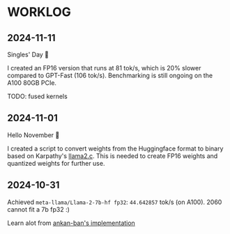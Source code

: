 # WORKLOG

## 2024-11-11

Singles' Day 👋

I created an FP16 version that runs at 81 tok/s, which is 20% slower compared to GPT-Fast (106 tok/s). Benchmarking is still ongoing on the A100 80GB PCIe.

TODO: fused kernels

## 2024-11-01

Hello November 👋

I created a script to convert weights from the Huggingface format to binary based on Karpathy's [llama2.c](https://github.com/karpathy/llama2.c). This is needed to create FP16 weights and quantized weights for further use.

## 2024-10-31

Achieved `meta-llama/Llama-2-7b-hf fp32`: `44.642857` tok/s (on A100). 2060 cannot fit a 7b fp32 :)

Learn alot from [ankan-ban's implementation](https://github.com/ankan-ban/llama2.cu)
